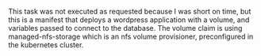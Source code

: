 This task was not executed as requested because I was short on time, but this is a manifest that deploys a wordpress application with a volume, and variables passed to connect to the database. The volume claim is using managed-nfs-storage which is an nfs volume provisioner, preconfigured in the kubernetes cluster.